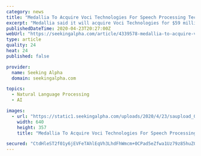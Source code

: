 ```yaml
---
category: news
title: "Medallia To Acquire Voci Technologies For Speech Processing Tech"
excerpt: "Medallia said it will acquire Voci Technologies for $59 million in cash. Voci has developed advanced speech processing technologies via machine learning algorit"
publishedDateTime: 2020-04-23T20:27:00Z
webUrl: "https://seekingalpha.com/article/4339578-medallia-to-acquire-voci-technologies-for-speech-processing-tech"
type: article
quality: 24
heat: 24
published: false

provider:
  name: Seeking Alpha
  domain: seekingalpha.com

topics:
  - Natural Language Processing
  - AI

images:
  - url: "https://static1.seekingalpha.com/uploads/2020/4/23/saupload_0tZhGAW45V3aB5CKUP7zYLDUJhGoNLhhgIAprQ_HEhplSb46Hy9Gf2mcXahe4DRObnrN5JqmcbYne4pqvuUVjZ6i-gWodnVn_FDORj__9JS2etGkYUoaWSihzTd2qUVh8bimhZMB_thumb1.jpeg"
    width: 640
    height: 357
    title: "Medallia To Acquire Voci Technologies For Speech Processing Tech"

secured: "CtdHleST2f01y6jEVFeTAhlEqVh3LhdFhWmcm+0CPad5eZfwa1Uz79z85huZ0Uhb2qQV2+MZNFrmp1NUS9z/dM/Fg7uTxfHYPz/rPPrnJEE40Bl0XJKfzAS/LoJoTmqrlxzxoZofiv7DN3/feG83BgkZDUotcmCDDXAGTNTvBUt7Zm5y23y4GnGXCxnJ4ZTzJ7YrNgXe9aV8kxy0TaKBCcfxZVoCT5bkEhLQEVJBUTqRl4mG5CyHNmYw+F+euzyHc/EaNDh3SZIlKuy6MqYE74CpQX8DxmuXB8+HHf8+oacb4Wov4pR5to8xAhmNgwEkUGmIYfLXFIZrvNGesMbg7G93/vN7EuX9KnNrW7jC0RVdgiKbxCj0vXy5OTiQ2fDcIzKxYrUmbNeqNZtEUkRyiX2Gu2UumC2htYWUbeE7/m4TlcHq73X28B9plTA6qVDc3tuVnzbM8rVGaSzAis+TD2DVMwcpEf8k6WLJL62RRgU=;4a8awSjhMdu8jJSizVKMmw=="
---
```


